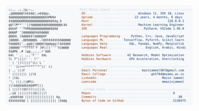 <picture>
  <source srcset="https://raw.githubusercontent.com/mmazinjameel/mmazinjameel/main/dark_mode.svg?v=1741695529" media="(prefers-color-scheme: dark)">
  <img src="https://raw.githubusercontent.com/mmazinjameel/mmazinjameel/main/light_mode.svg?v=1741695529">
</picture>
